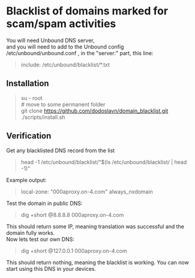 # Blacklist of domains marked for scam/spam activities
You will need Unbound DNS server,  
and you will need to add to the Unbound config /etc/unbound/unbound.conf , in the "server:" part, this line:
> include: /etc/unbound/blacklist/*.txt
## Installation
> su - root  
> \# move to some permanent folder  
> git clone https://github.com/dodoslavn/domain_blacklist.git  
> ./scripts/install.sh
## Verification
Get any blacklisted DNS record from the list
> head -1 /etc/unbound/blacklist/"$(ls /etc/unbound/blacklist/ | head -1)"

Example output:  
> local-zone: "000aproxy.on-4.com" always_nxdomain  

Test the domain in public DNS:
> dig +short @8.8.8.8 000aproxy.on-4.com

This should return some IP, meaning translation was successful and the domain fully works.  
Now lets test our own DNS:
> dig +short @127.0.0.1 000aproxy.on-4.com
> 
This should return nothing, meaning the blacklist is working. You can now start using this DNS in your devices.
